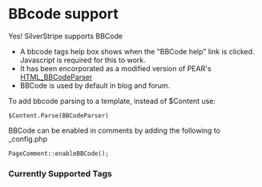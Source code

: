 # BBcode support

Yes! SilverStripe supports BBCode

*  A bbcode tags help box shows when the "BBCode help" link is clicked. Javascript is required for this to work.
*  It has been encorporated as a modified version of PEAR's [HTML_BBCodeParser](http://pear.php.net/package/HTML_BBCodeParser)
*  BBCode is used by default in blog and forum.

To add bbcode parsing to a template, instead of $Content use:
~~~ {php}
$Content.Parse(BBCodeParser)
~~~

BBCode can be enabled in comments by adding the following to _config.php
~~~ {php}
PageComment::enableBBCode();
~~~



### Currently Supported Tags
